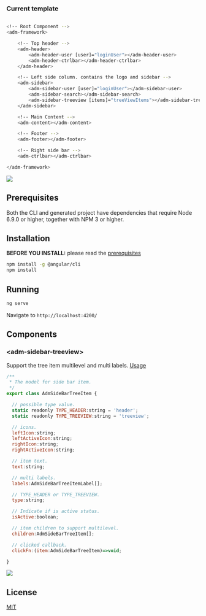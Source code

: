 ### Current template

```bash

<!-- Root Component -->
<adm-framework>

    <!-- Top header -->
    <adm-header>
        <adm-header-user [user]="loginUser"></adm-header-user>
        <adm-header-ctrlbar></adm-header-ctrlbar>
    </adm-header>

    <!-- Left side column. contains the logo and sidebar -->
    <adm-sidebar>
        <adm-sidebar-user [user]="loginUser"></adm-sidebar-user>
        <adm-sidebar-search></adm-sidebar-search>
        <adm-sidebar-treeview [items]="treeViewItems"></adm-sidebar-treeview>
    </adm-sidebar>

    <!-- Main Content -->
    <adm-content></adm-content>

    <!-- Footer -->
    <adm-footer></adm-footer>

    <!-- Right side bar -->
    <adm-ctrlbar></adm-ctrlbar>

</adm-framework>

```

![](https://github.com/zmlcoder/angular2-adminlte/blob/master/screenshots/demo.gif)

## Prerequisites

Both the CLI and generated project have dependencies that require Node 6.9.0 or higher, together
with NPM 3 or higher.

## Installation

**BEFORE YOU INSTALL:** please read the [prerequisites](#prerequisites)
```bash
npm install -g @angular/cli
npm install
```

## Running
```bash
ng serve
```
Navigate to `http://localhost:4200/`

## Components

### &lt;adm-sidebar-treeview&gt;

Support the tree item multilevel and multi labels.
[Usage](https://github.com/zmlcoder/angular2-adminlte/blob/master/src/app/app.component.ts)

```javascript
/**
 * The model for side bar item.
 */
export class AdmSideBarTreeItem {

  // possible type value.
  static readonly TYPE_HEADER:string = 'header';
  static readonly TYPE_TREEVIEW:string = 'treeview';

  // icons.
  leftIcon:string;
  leftActiveIcon:string;
  rightIcon:string;
  rightActiveIcon:string;

  // item text.
  text:string;

  // multi labels.
  labels:AdmSideBarTreeItemLabel[];

  // TYPE_HEADER or TYPE_TREEVIEW.
  type:string;

  // Indicate if is active status.
  isActive:boolean;

  // item children to support multilevel.
  children:AdmSideBarTreeItem[];

  // clicked callback.
  clickFn:(item:AdmSideBarTreeItem)=>void;

}

```
![](https://github.com/zmlcoder/angular2-adminlte/blob/master/screenshots/sidebar.gif)

## License
 [MIT](/LICENSE)
